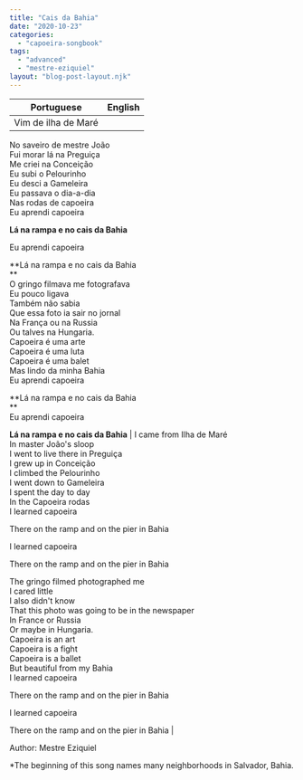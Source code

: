 ```yaml
---
title: "Cais da Bahia"
date: "2020-10-23"
categories: 
  - "capoeira-songbook"
tags: 
  - "advanced"
  - "mestre-eziquiel"
layout: "blog-post-layout.njk"
---
```


| Portuguese | English |
| --- | --- |
| Vim de ilha de Maré  
No saveiro de mestre João  
Fui morar lá na Preguiça  
Me criei na Conceição  
Eu subi o Pelourinho  
Eu desci a Gameleira  
Eu passava o dia-a-dia  
Nas rodas de capoeira  
Eu aprendi capoeira  
  
**Lá na rampa e no cais da Bahia**  
  
Eu aprendi capoeira  
  
**Lá na rampa e no cais da Bahia  
**  
O gringo filmava me fotografava  
Eu pouco ligava  
Também não sabia  
Que essa foto ia sair no jornal  
Na França ou na Russia  
Ou talves na Hungaria.  
Capoeira é uma arte  
Capoeira é uma luta  
Capoeira é uma balet  
Mas lindo da minha Bahia  
Eu aprendi capoeira  
  
**Lá na rampa e no cais da Bahia  
**  
Eu aprendi capoeira  
  
**Lá na rampa e no cais da Bahia** | I came from Ilha de Maré  
In master João's sloop  
I went to live there in Preguiça  
I grew up in Conceição  
I climbed the Pelourinho  
I went down to Gameleira  
I spent the day to day  
In the Capoeira rodas  
I learned capoeira  
  
There on the ramp and on the pier in Bahia  
  
I learned capoeira  
  
There on the ramp and on the pier in Bahia  
  
The gringo filmed photographed me  
I cared little  
I also didn't know  
That this photo was going to be in the newspaper  
In France or Russia  
Or maybe in Hungaria.  
Capoeira is an art  
Capoeira is a fight  
Capoeira is a ballet  
But beautiful from my Bahia  
I learned capoeira  
  
There on the ramp and on the pier in Bahia  
  
I learned capoeira  
  
There on the ramp and on the pier in Bahia |

<figcaption>

Author: Mestre Eziquiel

</figcaption>

\*The beginning of this song names many neighborhoods in Salvador, Bahia.
